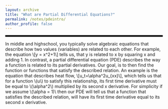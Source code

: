 ```yaml
---
layout: archive
title: "What are Partial Differential Equations?"
permalink: /notes/pdeintro/
author_profile: false
--- 
```

<hr style="border: 2px solid black;">

In middle and highschool, you typically solve algebraic equations that describe how two values (variables) are related to each other.
For example, the equation \\[y = x^2+1\\] tells us, that y is related to x by squaring x and adding 1.
In contrast, a partial differential equation (PDE) describes the way a function is related to its partial derivatives.
Our goal, is to then find the function or functions that satisfy the described relation. 
An example is the equation that describes heat flow, \\[u_t=\alpha^2u_{xx}\\], which tells us that for a function \\(u\\) to satisfy this relationship, its first time derivative must be equal to \\(\alpha^2\\) multiplied by its second x derivative. For simplicity if we assume \\(\alpha = 1)\\ then our PDE will tell us that a function that satisfies the described relation, will have its first time derivative equal to its second x derivative. 


